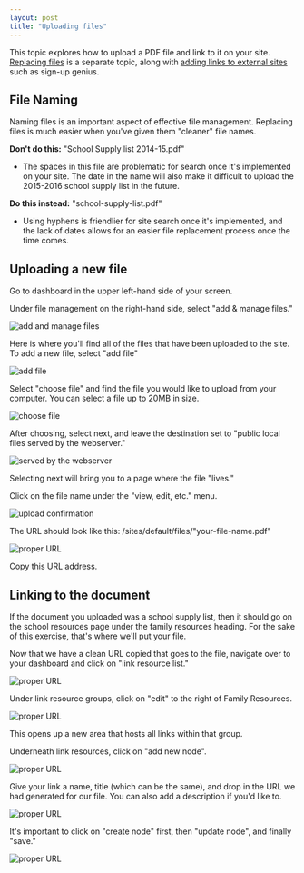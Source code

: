```yaml
---
layout: post
title: "Uploading files"
---
```


This topic explores how to upload a PDF file and link to it on your site. [Replacing files]() is a separate topic, along with [adding links to external sites](/schoolsites-help/2014/07/15/adding-links/) such as sign-up genius. 

## File Naming

Naming files is an important aspect of effective file management. Replacing files is much easier when you've given them "cleaner" file names. 

**Don't do this:** "School Supply list 2014-15.pdf"

- The spaces in this file are problematic for search once it's implemented on your site. The date in the name will also make it difficult to upload the 2015-2016 school supply list in the future. 

**Do this instead:** "school-supply-list.pdf"

- Using hyphens is friendlier for site search once it's implemented, and the lack of dates allows for an easier file replacement process once the time comes.

## Uploading a new file

Go to dashboard in the upper left-hand side of your screen.

Under file management on the right-hand side, select "add & manage files."

![add and manage files](/schoolsites-help/images/uploading/add-manage.png)

Here is where you'll find all of the files that have been uploaded to the site. To add a new file, select "add file"

![add file](/schoolsites-help/images/uploading/add-file.png)

Select "choose file" and find the file you would like to upload from your computer. You can select a file up to 20MB in size.

![choose file](/schoolsites-help/images/uploading/choose-file.png)

After choosing, select next, and leave the destination set to "public local files served by the webserver."

![served by the webserver](/schoolsites-help/images/uploading/upload-destination.png)

Selecting next will bring you to a page where the file "lives." 

Click on the file name under the "view, edit, etc." menu.

![upload confirmation](/schoolsites-help/images/uploading/upload-confirm.png)

The URL should look like this: /sites/default/files/"your-file-name.pdf"

![proper URL](/schoolsites-help/images/uploading/pdf-url.png)

Copy this URL address. 

## Linking to the document

If the document you uploaded was a school supply list, then it should go on the school resources page under the family resources heading. For the sake of this exercise, that's where we'll put your file. 

Now that we have a clean URL copied that goes to the file, navigate over to your dashboard and click on "link resource list." 

![proper URL](/schoolsites-help/images/uploading/school-resources.png)

Under link resource groups, click on "edit" to the right of Family Resources.

![proper URL](/schoolsites-help/images/uploading/family-resources.png)

This opens up a new area that hosts all links within that group. 

Underneath link resources, click on "add new node".

![proper URL](/schoolsites-help/images/uploading/add-new-node.png)

Give your link a name, title (which can be the same), and drop in the URL we had generated for our file. You can also add a description if you'd like to. 

![proper URL](/schoolsites-help/images/uploading/name-title.png)

It's important to click on "create node" first, then "update node", and finally "save."

![proper URL](/schoolsites-help/images/uploading/create-update-save.png) 